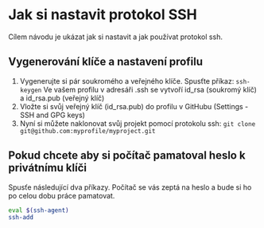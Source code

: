 # Jak si nastavit protokol SSH

Cílem návodu je ukázat jak si nastavit a jak používat protokol ssh.

## Vygenerování klíče a nastavení profilu

1. Vygenerujte si pár soukromého a veřejného klíče. Spusťte příkaz: `ssh-keygen` Ve vašem profilu v adresáři .ssh se vytvoří id_rsa (soukromý klíč) a id_rsa.pub (veřejný klíč)
1. Vložte si svůj veřejný klíč (id_rsa.pub) do profilu v GitHubu (Settings - SSH and GPG keys)
1. Nyní si můžete naklonovat svůj projekt pomocí protokolu ssh: `git clone git@github.com:myprofile/myproject.git`

## Pokud chcete aby si počítač pamatoval heslo k privátnímu klíči

Spusťe následující dva příkazy. Počítač se vás zeptá na heslo a bude si ho po celou dobu práce pamatovat. 

```sh
eval $(ssh-agent)
ssh-add
```
